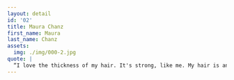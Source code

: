 ```yaml
---
layout: detail
id: '02'
title: Maura Chanz
first_name: Maura
last_name: Chanz
assets:
  img: ./img/000-2.jpg
quote: |
  “I love the thickness of my hair. It's strong, like me. My hair is an outward expression of my spirit; wild & free.
---
```

